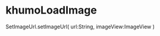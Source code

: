 # khumoLoadImage
SetImageUrl.setImageUrl(
                url:String,
                imageView:ImageView
            )
